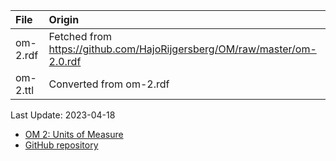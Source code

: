 | File                              | Origin                                                                            |
|:----------------------------------|:----------------------------------------------------------------------------------|
| om-2.rdf                          | Fetched from <https://github.com/HajoRijgersberg/OM/raw/master/om-2.0.rdf>        |
| om-2.ttl                          | Converted from om-2.rdf                                                           |

Last Update: 2023-04-18

* [OM 2: Units of Measure](http://www.ontology-of-units-of-measure.org/page/om-2)
* [GitHub repository](https://github.com/HajoRijgersberg/OM)
